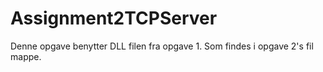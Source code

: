 # Assignment2TCPServer
Denne opgave benytter DLL filen fra opgave 1. Som findes i opgave 2's fil mappe. 
